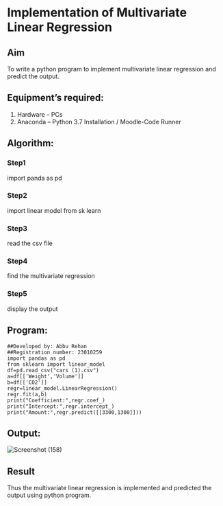 # Implementation of Multivariate Linear Regression
## Aim
To write a python program to implement multivariate linear regression and predict the output.
## Equipment’s required:
1.	Hardware – PCs
2.	Anaconda – Python 3.7 Installation / Moodle-Code Runner
## Algorithm:
### Step1
import panda as pd

### Step2
import linear model from sk learn

### Step3
read the csv file

### Step4
find the multivariate regression

### Step5
display the output

## Program:
```
##Developed by: Abbu Rehan
##Registration number: 23010259
import pandas as pd
from sklearn import linear_model
df=pd.read_csv("cars (1).csv")
a=df[['Weight','Volume']]
b=df[['CO2']]
regr=linear_model.LinearRegression()
regr.fit(a,b)
print("Coefficient:",regr.coef_)
print("Intercept:",regr.intercept_)
print("Amount:",regr.predict([[3300,1300]]))

```
## Output:
![Screenshot (158)](https://github.com/Abburehan/Multivariate-Linear-Regression/assets/138849336/ebd20d05-77c2-4922-93dc-43295d31b21d)

## Result
Thus the multivariate linear regression is implemented and predicted the output using python program.
